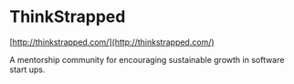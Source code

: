 <!--
id: 22184747698
link: http://tumblr.atmos.org/post/22184747698/thinkstrapped
slug: thinkstrapped
date: Tue May 01 2012 02:21:01 GMT-0700 (PDT)
publish: 2012-05-01
tags: 
title: ThinkStrapped
-->


ThinkStrapped
=============

[http://thinkstrapped.com/](http://thinkstrapped.com/)

A mentorship community for encouraging sustainable growth in software
start ups.

